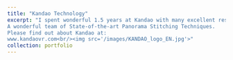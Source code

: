 ```yaml
---
title: "Kandao Technology"
excerpt: "I spent wonderful 1.5 years at Kandao with many excellent researchers and engineers.
A wonderful team of State-of-the-art Panorama Stitching Techniques.
Please find out about Kandao at:
www.kandaovr.com<br/><img src='/images/KANDAO_logo_EN.jpg'>"
collection: portfolio
---
```

